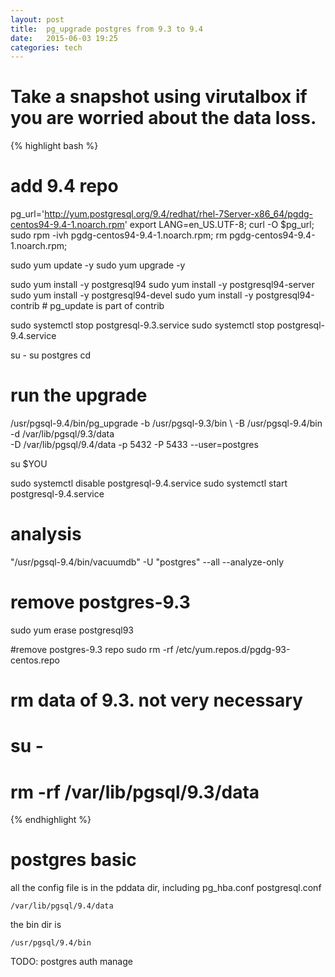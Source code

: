 ```yaml
---
layout: post
title:  pg_upgrade postgres from 9.3 to 9.4 
date:   2015-06-03 19:25 
categories: tech 
---
```


# Take a snapshot using virutalbox if you are worried about the data loss.

{% highlight bash %}

# add 9.4 repo

pg_url='http://yum.postgresql.org/9.4/redhat/rhel-7Server-x86_64/pgdg-centos94-9.4-1.noarch.rpm'
export LANG=en_US.UTF-8;
curl -O $pg_url; sudo rpm -ivh pgdg-centos94-9.4-1.noarch.rpm;
rm pgdg-centos94-9.4-1.noarch.rpm;

sudo yum update -y
sudo yum upgrade -y


sudo yum install -y postgresql94
sudo yum install -y postgresql94-server
sudo yum install -y postgresql94-devel
sudo yum install -y postgresql94-contrib # pg_update is part of contrib


sudo systemctl stop postgresql-9.3.service
sudo systemctl stop postgresql-9.4.service

su -
su postgres
cd

# run the upgrade

/usr/pgsql-9.4/bin/pg_upgrade -b /usr/pgsql-9.3/bin \ 
                              -B /usr/pgsql-9.4/bin -d /var/lib/pgsql/9.3/data \
                              -D /var/lib/pgsql/9.4/data 
                              -p 5432 -P 5433 
                               --user=postgres

su $YOU

sudo systemctl disable postgresql-9.4.service 
sudo systemctl start postgresql-9.4.service 


# analysis 

 "/usr/pgsql-9.4/bin/vacuumdb" -U "postgres" --all --analyze-only


# remove postgres-9.3

sudo yum erase postgresql93

#remove postgres-9.3 repo
sudo rm -rf /etc/yum.repos.d/pgdg-93-centos.repo

# rm data of 9.3. not very necessary
# su - 
# rm -rf  /var/lib/pgsql/9.3/data

{% endhighlight %}


# postgres basic 

all the config file is in the pddata dir, including pg_hba.conf postgresql.conf

    /var/lib/pgsql/9.4/data

the bin dir is 

    /usr/pgsql/9.4/bin

TODO: postgres auth manage



